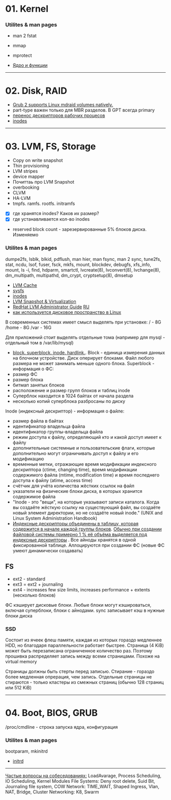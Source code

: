 # 01. Kernel
### Utilites & man pages
- man 2 fstat
- mmap
- mprotect

- [Ядро и функции](https://pustovoi.ru/2010/1033)
---
# 02. Disk, RAID
- [Grub 2 supports Linux mdraid volumes natively.](https://unix.stackexchange.com/questions/17481/grub2-raid-boot)
- part-type важен только для MBR разделов. В GPT всегда primary
- [перенос дескрипторов рабочих процесов](https://www.redpill-linpro.com/sysadvent/2015/12/04/changing-a-process-file-descriptor-with-gdb.html)
- [inodes](https://pustovoi.ru/2019/3053)
---
# 03. LVM, FS, Storage

- Copy on write snapshot
- Thin provisioning
- LVM stripes
- device mapper
- Почиттаь про LVM Snapshot
- overbooking
- CLVM
- HA-LVM
- tmpfs. ramfs. rootfs. initramfs

- [x] где хранятся inodes? Каков их размер?
- [x] где устанавливается кол-во inodes
- reserved block count - зарезервированные 5% блоков диска. Изменяемо

### Utilites & man pages
dumpe2fs, lsblk, blkid, pdflush, man hier, man fsync, man 2 sync, tune2fs, stat, ncdu, lsof, fuser, fsck, mkfs, mount, blockdev, debugfs, xfs_info, mount, ls -i, find, hdparm, smartctl, lvcreate(8), lvconvert(8), lvchange(8), dm_multipath, multipathd,  dm_crypt,  cryptsetup(8), dmsetup

- [LVM Cache](http://man7.org/linux/man-pages/man7/lvmcache.7.html)
- [sysfs](http://man7.org/linux/man-pages/man5/sysfs.5.html#NOTES)
- [inodes](https://pustovoi.ru/2019/3053)
- [LVM Snapshot & Virtualization](https://www.ibm.com/developerworks/ru/library/l-lvm2/)
- [RedHat LVM Administrator Guide](https://access.redhat.com/documentation/en-us/red_hat_enterprise_linux/6/html/logical_volume_manager_administration/index) [RU](https://access.redhat.com/documentation/ru-ru/red_hat_enterprise_linux/5/html/cluster_suite_overview/s1-clvm-overview-cso)
- [как используется дисковое пространство в Linux](https://habr.com/ru/company/flant/blog/354802/)

В современных системах имеет смысл выделять при установке:
/     - 8G
/home - 8G
/var  - 16G

Для приложений стоит выделять отдельные тома (например для mysql - отдельный том в /var/lib/mysql)


- [block. superblock. inode. hardlink.](https://unix.stackexchange.com/questions/4402/what-is-a-superblock-inode-dentry-and-a-file). 
Block - единица измерения данных на блочном устройстве. Диск оперирует блоками. Файл любого размера не может занимать меньше одного блока.
Superblock - информация о ФС:
- размер ФС
- размер блока
- битмап занятых блоков
- расположение и размер групп блоков и таблиц inode
- Суперблок находится в 1024 байтах от начала раздела
- несколько копий суперблока разбросаны по диску

Inode (индексный дескриптор) - информация о файле:
- размер файла в байтах
- идентификатор владельца файла
- идентификатор группы-владельца файла
- режим доступа к файлу, определяющий кто и какой доступ имеет к файлу
- дополнительные системные и пользовательские флаги, которые дополнительно могут ограничивать доступ к файлу и его модификацию
- временные метки, отражающие время модификации индексного дескриптора (ctime, changing time), время модификации содержимого файла (mtime, modification time) и время последнего доступа к файлу (atime, access time)
- счётчик для учёта количества жёстких ссылок на файл
- указатели на физические блоки диска, в которых хранится содержимое файла
- "Inode - это "вещи", на которые указывают записи каталога. Когда вы создаёте жёсткую ссылку на существующий файл, вы создаёте новый элемент директории, но не создаёте новый inode." (UNIX and Linux System Administration Handbook)
- [Индексные дескрипторы объединены в таблицу, которая содержится в начале каждой группы блоков](https://ru.wikipedia.org/wiki/Ext2#%D0%A1%D1%82%D1%80%D1%83%D0%BA%D1%82%D1%83%D1%80%D0%B0_%D0%B4%D0%B8%D1%81%D0%BA%D0%BE%D0%B2%D0%BE%D0%B3%D0%BE_%D1%80%D0%B0%D0%B7%D0%B4%D0%B5%D0%BB%D0%B0). [Обычно при создании файловой системы примерно 1 % её объёма выделяется под индексные дескрипторы](https://ru.wikipedia.org/wiki/Inode#%D0%9F%D0%BE%D0%B4%D1%80%D0%BE%D0%B1%D0%BD%D0%BE%D1%81%D1%82%D0%B8) . Все айноды хранятся в одной фиксированной таблице. Аллоцируются при создании ФС (новые ФС умеют динамически создавать)

## FS
- ext2 - standard
- ext3 = ext2 + journaling
- ext4 - increases few size limits, increases performance + extents (несколько блоков)

ФС кэширует дисковые блоки. Любые блоки могут кэшироваться, включая суперблоки, блоки с айнодами. sync записывает кэш в нужные блоки диска

### SSD
Состоит из ячеек флеш памяти, каждая из которых гораздо медленнее HDD, но благодаря параллельности работает быстрее. Страница (4 KiB) может быть перезаписана ограниченное количество раз. Поэтому прошивка распределяет запись между всеми страницами. Похоже на virtual memory

Страницы должны быть стерты перед записью. Стирание - гораздо более медленная опрерация, чем запись. Отдельные страницы не стираются - только кластеры из смежных страниц (обычно 128 страниц или 512 KiB)


---
# 04. Boot, BIOS, GRUB

/proc/cmdline - строка запуска ядра, конфигурация

### Utilites & man pages
bootparam, mkinitrd

- [initrd](https://en.wikipedia.org/wiki/Initial_ramdisk)



---
[Частые вопросы на собеседованиях:](https://docs.google.com/presentation/d/1KDDRYFesje2auTqvKv47JZmCY1mQ8S96ok7FF6geLL4/edit#slide=id.g43c1a38660_0_11)
LoadAvarage, Process Scheduling, IO Scheduling, Kernel Modules
File Systems: Deny root delete, Suid Bit, Journaling file system, COW
Network: TIME_WAIT, Shaped Ingress, Vlan, NAT, Bridge, Cluster Networking: K8, Swarm

